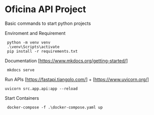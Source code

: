 # Oficina API Project

Basic commands to start python projects

Enviroment and Requirement

```console
 python -m venv venv
 .\venv\Scripts\activate
 pip install -r requirements.txt
```

 Documentation [https://www.mkdocs.org/getting-started/]

```console
 mkdocs serve
```

 Run APIs [https://fastapi.tiangolo.com/] + [https://www.uvicorn.org/]

```console
uvicorn src.app.api:app --reload
```

 Start Containers

```console
 docker-compose -f .\docker-compose.yaml up
 ```
